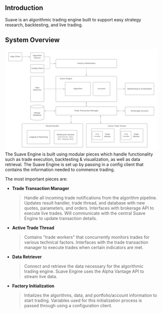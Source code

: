 ## Introduction ## 
Suave is an algorithmic trading engine built to support easy strategy research, backtesting, and live trading. 
## System Overview ## 
![alt tag](documentation/suave_architecture.png)
The Suave Engine is built using modular pieces which handle functionality such as trade execution, backtesting & visualization, as well as data retrieval. The Suave Engine is set up by passing in a config client that contains the information needed to commence trading.

The most important pieces are:
  - **Trade Transaction Manager**
    > Handle all incoming trade notifications from the algorithm pipeline. Updates result handler, trade thread, and database with new quotes, parameters, and    orders. Interfaces with brokerage API to execute live trades. Will communicate with the central Suave Engine to update transaction details. 
  - **Active Trade Thread**
    > Contains "trade workers" that concurrently monitors trades for various technical factors. Interfaces with the trade transaction manager to execute trades when certain indicators are met. 
  - **Data Retriever**
    > Connect and retrieve the data necessary for the algorithmic trading engine. Suave Engine uses the Alpha Vantage API to stream live data. 
  - **Factory Initialization**
    > Intializes the algorithms, data, and portfolio/account information to start trading. Variables used for this initialization process is passed through using a configuration client. 
    
